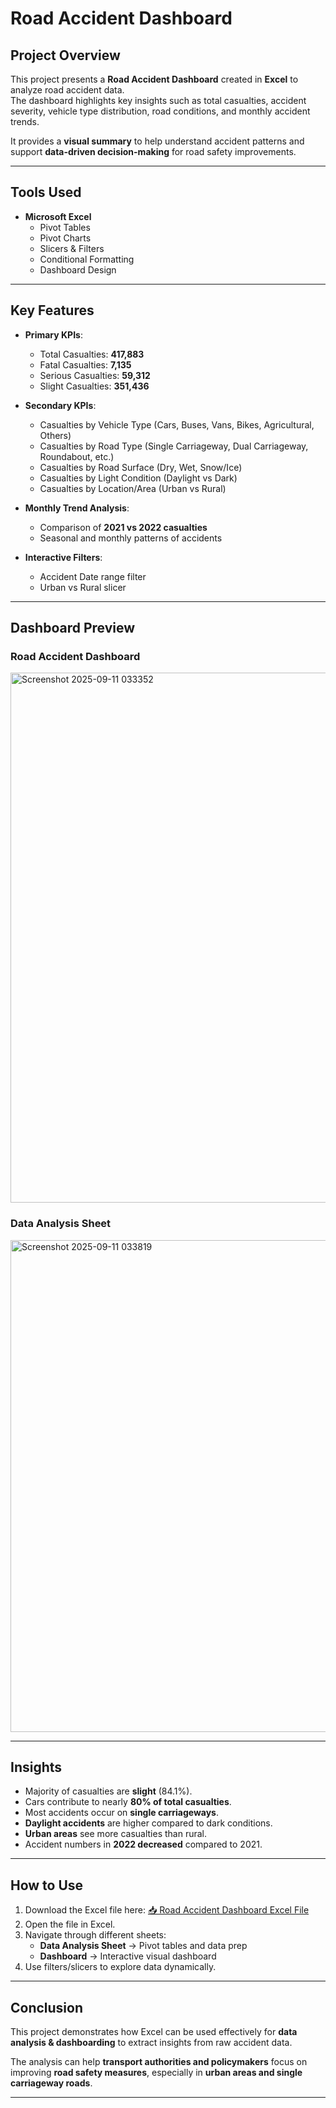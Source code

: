 # Road Accident Dashboard  

## Project Overview  
This project presents a **Road Accident Dashboard** created in **Excel** to analyze road accident data.  
The dashboard highlights key insights such as total casualties, accident severity, vehicle type distribution, road conditions, and monthly accident trends.  

It provides a **visual summary** to help understand accident patterns and support **data-driven decision-making** for road safety improvements.  

---

## Tools Used  
- **Microsoft Excel**  
  - Pivot Tables  
  - Pivot Charts  
  - Slicers & Filters  
  - Conditional Formatting  
  - Dashboard Design  

---

## Key Features  
- **Primary KPIs**:  
  - Total Casualties: **417,883**  
  - Fatal Casualties: **7,135**  
  - Serious Casualties: **59,312**  
  - Slight Casualties: **351,436**  

- **Secondary KPIs**:  
  - Casualties by Vehicle Type (Cars, Buses, Vans, Bikes, Agricultural, Others)  
  - Casualties by Road Type (Single Carriageway, Dual Carriageway, Roundabout, etc.)  
  - Casualties by Road Surface (Dry, Wet, Snow/Ice)  
  - Casualties by Light Condition (Daylight vs Dark)  
  - Casualties by Location/Area (Urban vs Rural)  

- **Monthly Trend Analysis**:  
  - Comparison of **2021 vs 2022 casualties**  
  - Seasonal and monthly patterns of accidents  

- **Interactive Filters**:  
  - Accident Date range filter  
  - Urban vs Rural slicer  

---

## Dashboard Preview  
### Road Accident Dashboard  
<img width="1758" height="848" alt="Screenshot 2025-09-11 033352" src="https://github.com/user-attachments/assets/6dfc6226-4e60-453e-b08f-af26fd29cd9c" />


### Data Analysis Sheet  
<img width="1874" height="787" alt="Screenshot 2025-09-11 033819" src="https://github.com/user-attachments/assets/0b652976-8d3a-438c-a1ca-fe89a83cce1b" />

---

## Insights  
- Majority of casualties are **slight** (84.1%).  
- Cars contribute to nearly **80% of total casualties**.  
- Most accidents occur on **single carriageways**.  
- **Daylight accidents** are higher compared to dark conditions.  
- **Urban areas** see more casualties than rural.  
- Accident numbers in **2022 decreased** compared to 2021.  

---

## How to Use  
1. Download the Excel file here: [📥 Road Accident Dashboard Excel File](https://drive.google.com/file/d/your-file-id/view?usp=sharing)  
2. Open the file in Excel.  
3. Navigate through different sheets:  
   - **Data Analysis Sheet** → Pivot tables and data prep  
   - **Dashboard** → Interactive visual dashboard  
4. Use filters/slicers to explore data dynamically.  

---

## Conclusion  
This project demonstrates how Excel can be used effectively for **data analysis & dashboarding** to extract insights from raw accident data.  

The analysis can help **transport authorities and policymakers** focus on improving **road safety measures**, especially in **urban areas and single carriageway roads**.  

---

